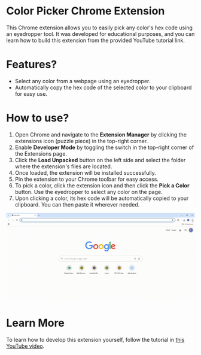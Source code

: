 # Color Picker Chrome Extension
This Chrome extension allows you to easily pick any color's hex code using an eyedropper tool. It was developed for educational purposes, and you can learn how to build this extension from the provided YouTube tutorial link.

# Features?
* Select any color from a webpage using an eyedropper.
* Automatically copy the hex code of the selected color to your clipboard for easy use.

# How to use?
1. Open Chrome and navigate to the **Extension Manager** by clicking the extensions icon (puzzle piece) in the top-right corner.
2. Enable **Developer Mode** by toggling the switch in the top-right corner of the Extensions page.
3. Click the **Load Unpacked** button on the left side and select the folder where the extension's files are located.
4. Once loaded, the extension will be installed successfully.
5. Pin the extension to your Chrome toolbar for easy access.
6. To pick a color, click the extension icon and then click the **Pick a Color** button. Use the eyedropper to select any color on the page.
7. Upon clicking a color, its hex code will be automatically copied to your clipboard. You can then paste it wherever needed.

![Color Picker Demo](images/howto.gif)

# Learn More
To learn how to develop this extension yourself, follow the tutorial in [this YouTube video](https://www.youtube.com/@Elitechsol).
